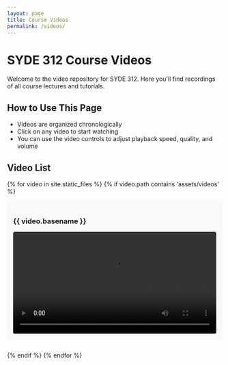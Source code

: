 ```yaml
---
layout: page
title: Course Videos
permalink: /videos/
---
```


# SYDE 312 Course Videos

Welcome to the video repository for SYDE 312. Here you'll find recordings of all course lectures and tutorials.

## How to Use This Page

- Videos are organized chronologically
- Click on any video to start watching
- You can use the video controls to adjust playback speed, quality, and volume

## Video List

{% for video in site.static_files %}
  {% if video.path contains 'assets/videos' %}
    <div class="video-entry">
      <h3>{{ video.basename }}</h3>
      <video width="100%" controls>
        <source src="{{ site.url }}{{ site.baseurl }}{{ video.path }}" type="video/mp4">
        Your browser does not support the video tag.
      </video>
    </div>
  {% endif %}
{% endfor %}

<style>
.video-entry {
  margin-bottom: 2em;
  padding: 1em;
  border-radius: 8px;
  background-color: #f8f9fa;
}

.video-entry h3 {
  margin-bottom: 0.5em;
}

video {
  max-width: 100%;
  margin-top: 0.5em;
  border-radius: 4px;
}
</style> 